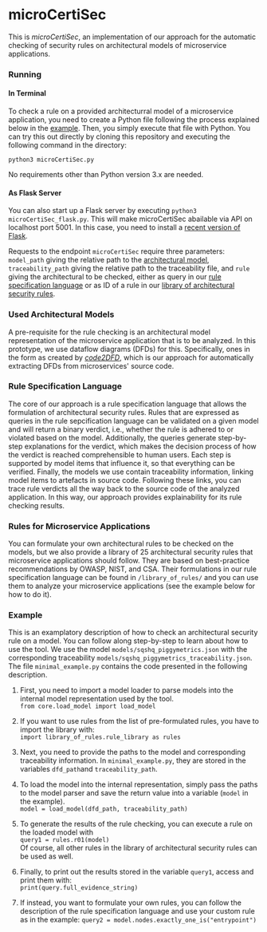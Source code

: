 # microCertiSec

This is *microCertiSec*, an implementation of our approach for the automatic checking of security rules on architectural models of microservice applications.


### Running 

#### In Terminal
To check a rule on a provided architecturral model of a microservice application, you need to create a Python file following the process explained below in the [example](#Example).
Then, you simply execute that file with Python. 
You can try this out directly by cloning this repository and executing the following command in the directory:

```python3 microCertiSec.py```

No requirements other than Python version 3.x are needed.

#### As Flask Server
You can also start up a Flask server by executing ```python3 microCertiSec_flask.py```. This will make microCertiSec abailable via API on localhost port 5001. 
In this case, you need to install a [recent version of Flask](https://pypi.org/project/Flask/).

Requests to the endpoint `microCertiSec` require three parameters: `model_path` giving the relative path to the [architectural model](#Used-Architectural-Models), `traceability_path` giving the relative path to the traceability file, and `rule` giving the architectural to be checked, either as query in our [rule specification language](#Rule-Specification-Language) or as ID of a rule in our [library of architectural security rules](#Rules-for-Microservice-Applications).


### Used Architectural Models
A pre-requisite for the rule checking is an architectural model representation of the microservice application that is to be analyzed.
In this prototype, we use dataflow diagrams (DFDs) for this.
Specifically, ones in the form as created by *[code2DFD](www.github.com/tuhh-softsec/code2DFD)*, which is our approach for automatically extracting DFDs from microservices' source code.


### Rule Specification Language
The core of our approach is a rule specification language that allows the formulation of architectural security rules.
Rules that are expressed as queries in the rule sepcification language can be validated on a given model and will return a binary verdict, i.e., whether the rule is adhered to or violated based on the model.
Additionally, the queries generate step-by-step explanations for the verdict, which makes the decision process of how the verdict is reached comprehensible to human users. 
Each step is supported by model items that influence it, so that everything can be verified.
Finally, the models we use contain traceability information, linking model items to artefacts in source code.
Following these links, you can trace rule verdicts all the way back to the source code of the analyzed application.
In this way, our approach provides explainability for its rule checking results.


### Rules for Microservice Applications
You can formulate your own architectural rules to be checked on the models, but we also provide a library of 25 architectural security rules that microservice applications should follow.
They are based on best-practice recommendations by OWASP, NIST, and CSA.
Their formulations in our rule specification language can be found in ```/library_of_rules/``` and you can use them to analyze your microservice applications (see the example below for how to do it).







### Example

This is an examplatory description of how to check an architectural security rule on a model.
You can follow along step-by-step to learn about how to use the tool.
We use the model ```models/sqshq_piggymetrics.json``` with the corresponding traceability ```models/sqshq_piggymetrics_traceability.json```.
The file ```minimal_example.py``` contains the code presented in the following description.

1. First, you need to import a model loader to parse models into the internal model representation used by the tool.\
```from core.load_model import load_model```

2. If you want to use rules from the list of pre-formulated rules, you have to import the library with: \
```import library_of_rules.rule_library as rules```

3. Next, you need to provide the paths to the model and corresponding traceability information.
In ```minimal_example.py```, they are stored in the variables ```dfd_path```and ```traceability_path```.

4. To load the model into the internal representation, simply pass the paths to the model parser and save the return value into a variable (```model``` in the example).\
```model = load_model(dfd_path, traceability_path)```

5. To generate the results of the rule checking, you can execute a rule on the loaded model with \
```query1 = rules.r01(model)``` \
Of course, all other rules in the library of architectural security rules can be used as well.


6. Finally, to print out the results stored in the variable ```query1```, access and print them with:\
```print(query.full_evidence_string)```

7. If instead, you want to formulate your own rules, you can follow the description of the rule specification language and use your custom rule as in the example:
```query2 = model.nodes.exactly_one_is("entrypoint")```
